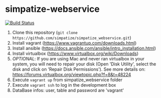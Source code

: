 # simpatize-webservice

[![Build Status](https://snap-ci.com/simpatize/simpatize_webservice/branch/master/build_image)](https://snap-ci.com/simpatize/simpatize_webservice/branch/master)

1. Clone this repository (`git clone https://github.com/simpatize/simpatize_webservice.git`)
2. Install vagrant (https://www.vagrantup.com/downloads.html)
3. Install ansible (https://docs.ansible.com/ansible/intro_installation.html)
4. Install virtualbox (https://www.virtualbox.org/wiki/Downloads)
5. *OPTIONAL*: If you are using Mac and never ran virtualbox in your system, you will need to repair your disk (Open 'Disk Utility', select the disk and click on 'Repair Disk Permissions'). See more details on: https://forums.virtualbox.org/viewtopic.php?f=8&t=48224
4. Execute `vagrant up` from simpatize_webservice folder
5. Execute `vagrant ssh` to log in the development box
6. DataBase infos: user, table and password are 'vagrant'
